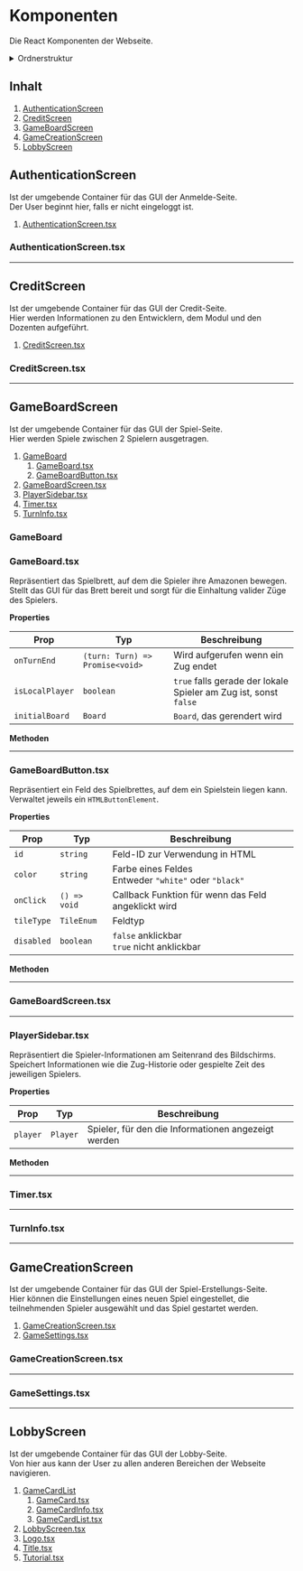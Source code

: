 # Komponenten

Die React Komponenten der Webseite.

<details>
<summary>Ordnerstruktur</summary>

```
...
├── components
... ├── AuthenticationScreen
    │   └── AuthenticationScreen.tsx
    ├── CreditScreen
    │   ├── CreditScreen.tsx
    ├── GameBoardScreen
    │   ├── GameBoard
    │   │   ├── GameBoard.tsx
    │   │   └── GameBoardButton.tsx
    │   ├── GameBoardScreen.tsx
    │   ├── PlayerSidebar.tsx
    │   ├── Timer.tsx
    │   └── TurnInfo.tsx
    ├── GameCreationScreen
    │   ├── GameCreationScreen.tsx
    │   └── GameSettings.tsx
    └── LoobbyScreen
        ├── GameCardList
        │   ├── GameCard.tsx
        │   ├── GameCardInfo.tsx
        │   └── GameCardList.tsx
        ├── LobbyScreen.tsx
        ├── Logo.tsx
        ├── Title.tsx
        └── Tutorial.tsx
```

</details>


## Inhalt

1. [AuthenticationScreen](#authenticationscreen)
2. [CreditScreen](#creditscreen)
3. [GameBoardScreen](#gameboardscreen)
4. [GameCreationScreen](#gamecreationscreen)
5. [LobbyScreen](#lobbyscreen)

## AuthenticationScreen

Ist der umgebende Container für das GUI der Anmelde-Seite.  
Der User beginnt hier, falls er nicht eingeloggt ist.

1. [AuthenticationScreen.tsx](#authenticationscreen.tsx)

### AuthenticationScreen.tsx

---

## CreditScreen

Ist der umgebende Container für das GUI der Credit-Seite.  
Hier werden Informationen zu den Entwicklern, dem Modul und den Dozenten aufgeführt. 

1. [CreditScreen.tsx](url)

### CreditScreen.tsx

---

## GameBoardScreen

Ist der umgebende Container für das GUI der Spiel-Seite.  
Hier werden Spiele zwischen 2 Spielern ausgetragen.

1. [GameBoard](url)
    1. [GameBoard.tsx](url)
    2. [GameBoardButton.tsx](url)
2. [GameBoardScreen.tsx](url)
3. [PlayerSidebar.tsx](url)
4. [Timer.tsx](url)
5. [TurnInfo.tsx](url)

### GameBoard

### GameBoard.tsx

Repräsentiert das Spielbrett, auf dem die Spieler ihre Amazonen bewegen.  
Stellt das GUI für das Brett bereit und sorgt für die Einhaltung valider Züge des Spielers.

**Properties**

| Prop | Typ | Beschreibung |
| ------ | ------ | ------ |
| `onTurnEnd` | `(turn: Turn) => Promise<void>` | Wird aufgerufen wenn ein Zug endet |
| `isLocalPlayer` | `boolean` | `true` falls gerade der lokale Spieler am Zug ist, sonst `false` |
| `initialBoard` | `Board` | `Board`, das gerendert wird |

**Methoden**

---

### GameBoardButton.tsx

Repräsentiert ein Feld des Spielbrettes, auf dem ein Spielstein liegen kann.  
Verwaltet jeweils ein `HTMLButtonElement`.

**Properties**

| Prop | Typ | Beschreibung |
| ------ | ------ | ------ |
| `id` | `string` | Feld-ID zur Verwendung in HTML |
| `color` | `string` | Farbe eines Feldes <br> Entweder `"white"` oder `"black"` |
| `onClick` | `() => void` | Callback Funktion für wenn das Feld angeklickt wird |
| `tileType` | `TileEnum` | Feldtyp |
| `disabled` | `boolean` | `false` anklickbar <br> `true` nicht anklickbar |

**Methoden**

---

### GameBoardScreen.tsx

---

### PlayerSidebar.tsx

Repräsentiert die Spieler-Informationen am Seitenrand des Bildschirms.  
Speichert Informationen wie die Zug-Historie oder gespielte Zeit des jeweiligen Spielers.

**Properties**

| Prop | Typ | Beschreibung |
| ------ | ------ | ------ |
| `player` | `Player` | Spieler, für den die Informationen angezeigt werden |

**Methoden**

---

### Timer.tsx

---

### TurnInfo.tsx

---

## GameCreationScreen

Ist der umgebende Container für das GUI der Spiel-Erstellungs-Seite.  
Hier können die Einstellungen eines neuen Spiel eingestellet, die teilnehmenden Spieler ausgewählt und das Spiel gestartet werden.

1. [GameCreationScreen.tsx](url)
2. [GameSettings.tsx](url)

### GameCreationScreen.tsx

---

### GameSettings.tsx

---

## LobbyScreen

Ist der umgebende Container für das GUI der Lobby-Seite.  
Von hier aus kann der User zu allen anderen Bereichen der Webseite navigieren.

1. [GameCardList](url)
    1. [GameCard.tsx](url)
    2. [GameCardInfo.tsx](url)
    3. [GameCardList.tsx](url)
2. [LobbyScreen.tsx](url)
3. [Logo.tsx](url)
4. [Title.tsx](url)
5. [Tutorial.tsx](url)
